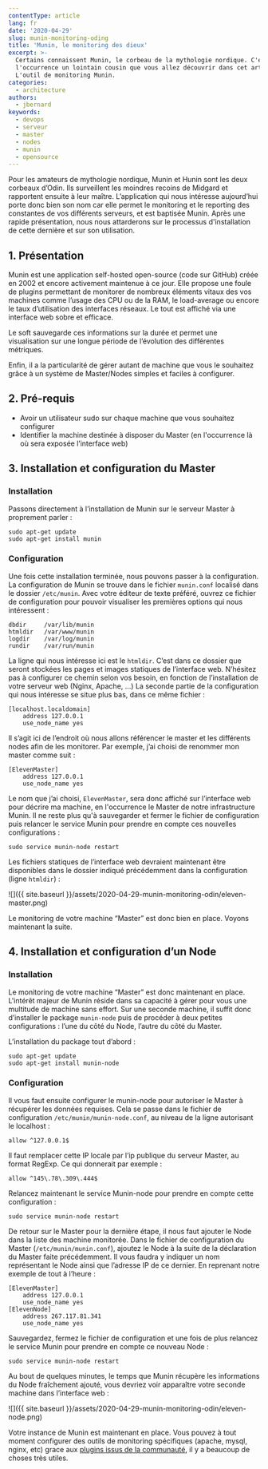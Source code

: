 ```yaml
---
contentType: article
lang: fr
date: '2020-04-29'
slug: munin-monitoring-oding
title: 'Munin, le monitoring des dieux'
excerpt: >-
  Certains connaissent Munin, le corbeau de la mythologie nordique. C'est en
  l'occurrence un lointain cousin que vous allez découvrir dans cet article :
  L'outil de monitoring Munin.
categories:
  - architecture
authors:
  - jbernard
keywords:
  - devops
  - serveur
  - master
  - nodes
  - munin
  - opensource
---
```


Pour les amateurs de mythologie nordique, Munin et Hunin sont les deux corbeaux d’Odin. Ils surveillent les moindres recoins de Midgard et rapportent ensuite à leur maître. L’application qui nous intéresse aujourd’hui porte donc bien son nom car elle permet le monitoring et le reporting des constantes de vos différents serveurs, et est baptisée Munin.
Après une rapide présentation, nous nous attarderons sur le processus d'installation de cette dernière et sur son utilisation.


## 1. Présentation

Munin est une application self-hosted open-source (code sur GitHub) créée en 2002 et encore activement maintenue à ce jour. Elle propose une foule de plugins permettant de monitorer de nombreux éléments vitaux des vos machines comme l’usage des CPU ou de la RAM, le load-average ou encore le taux d’utilisation des interfaces réseaux. Le tout est affiché via une interface web sobre et efficace.

Le soft sauvegarde ces informations sur la durée et permet une visualisation sur une longue période de l’évolution des différentes métriques.

Enfin, il a la particularité de gérer autant de machine que vous le souhaitez grâce à un système de Master/Nodes simples et faciles à configurer.

## 2. Pré-requis

- Avoir un utilisateur sudo sur chaque machine que vous souhaitez configurer
- Identifier la machine destinée à disposer du Master (en l'occurrence là où sera exposée l’interface web)

## 3. Installation et configuration du Master

### Installation
Passons directement à l’installation de Munin sur le serveur Master à proprement parler :

```
sudo apt-get update
sudo apt-get install munin
```

### Configuration
Une fois cette installation terminée, nous pouvons passer à la configuration.
La configuration de Munin se trouve dans le fichier `munin.conf` localisé dans le dossier `/etc/munin`. Avec votre éditeur de texte préféré, ouvrez ce fichier de configuration pour pouvoir visualiser les premières options qui nous intéressent :

```
dbdir     /var/lib/munin
htmldir   /var/www/munin
logdir    /var/log/munin
rundir    /var/run/munin
```

La ligne qui nous intéresse ici est le `htmldir`. C’est dans ce dossier que seront stockées les pages et images statiques de l’interface web. N’hésitez pas à configurer ce chemin selon vos besoin, en fonction de l’installation de votre serveur web (Nginx, Apache, …)
La seconde partie de la configuration qui nous intéresse se situe plus bas, dans ce même fichier :
```
[localhost.localdomain]
    address 127.0.0.1
    use_node_name yes
```

Il s’agit ici de l’endroit où nous allons référencer le master et les différents nodes afin de les monitorer. Par exemple, j’ai choisi de renommer mon master comme suit :

```
[ElevenMaster]
    address 127.0.0.1
    use_node_name yes
```

Le nom que j’ai choisi, `ElevenMaster`, sera donc affiché sur l’interface web pour décrire ma machine, en l'occurrence le Master de notre infrastructure Munin.
Il ne reste plus qu'à sauvegarder et fermer le fichier de configuration puis relancer le service Munin pour prendre en compte ces nouvelles configurations :

```
sudo service munin-node restart
```

Les fichiers statiques de l’interface web devraient maintenant être disponibles dans le dossier indiqué précédemment dans la configuration (ligne `htmldir`) :

![]({{ site.baseurl }}/assets/2020-04-29-munin-monitoring-odin/eleven-master.png)

Le monitoring de votre machine “Master” est donc bien en place. Voyons maintenant la suite.

## 4. Installation et configuration d’un Node

### Installation

Le monitoring de votre machine “Master” est donc maintenant en place.
L'intérêt majeur de Munin réside dans sa capacité à gérer pour vous une multitude de machine sans effort. Sur une seconde machine, il suffit donc d’installer le package `munin-node` puis de procéder à deux petites configurations : l’une du côté du Node, l’autre du côté du Master.

L’installation du package tout d’abord :

```
sudo apt-get update
sudo apt-get install munin-node
```


### Configuration

Il vous faut ensuite configurer le munin-node pour autoriser le Master à récupérer les données requises. Cela se passe dans le fichier de configuration `/etc/munin/munin-node.conf`, au niveau de la ligne autorisant le localhost :
```
allow ^127.0.0.1$
```

Il faut remplacer cette IP locale par l’ip publique du serveur Master, au format RegExp. Ce qui donnerait par exemple :

```
allow ^145\.78\.309\.444$
```

Relancez maintenant le service Munin-node pour prendre en compte cette configuration :

```
sudo service munin-node restart
```

De retour sur le Master pour la dernière étape, il nous faut ajouter le Node dans la liste des machine monitorée. Dans le fichier de configuration du Master (`/etc/munin/munin.conf`), ajoutez le Node à la suite de la déclaration du Master faite précédemment. Il vous faudra y indiquer un nom représentant le Node ainsi que l’adresse IP de ce dernier. En reprenant notre exemple de tout à l’heure :

```
[ElevenMaster]
    address 127.0.0.1
    use_node_name yes
[ElevenNode]
    address 267.117.81.341
    use_node_name yes
```

Sauvegardez, fermez le fichier de configuration et une fois de plus relancez le service Munin pour prendre en compte ce nouveau Node :

```
sudo service munin-node restart
```

Au bout de quelques minutes, le temps que Munin récupère les informations du Node fraîchement ajouté, vous devriez voir apparaître votre seconde machine dans l’interface web :

![]({{ site.baseurl }}/assets/2020-04-29-munin-monitoring-odin/eleven-node.png)

Votre instance de Munin est maintenant en place. Vous pouvez à tout moment configurer des outils de monitoring spécifiques (apache, mysql, nginx, etc) grace aux [plugins issus de la communauté](http://gallery.munin-monitoring.org/), il y a beaucoup de choses très utiles.
